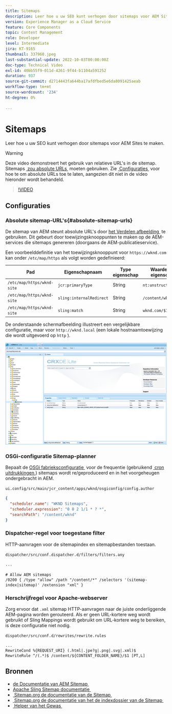 ```yaml
---
title: Sitemaps
description: Leer hoe u uw SEO kunt verhogen door sitemaps voor AEM Sites te maken.
version: Experience Manager as a Cloud Service
feature: Core Components
topic: Content Management
role: Developer
level: Intermediate
jira: KT-9165
thumbnail: 337960.jpeg
last-substantial-update: 2022-10-03T00:00:00Z
doc-type: Technical Video
exl-id: 40bb55f9-011d-4261-9f44-b1104a591252
duration: 937
source-git-commit: d2714443fa644ba17afdfbed5e6da8091425aeab
workflow-type: tm+mt
source-wordcount: '234'
ht-degree: 0%

---
```


# Sitemaps

Leer hoe u uw SEO kunt verhogen door sitemaps voor AEM Sites te maken.

>[!WARNING]
>
>Deze video demonstreert het gebruik van relatieve URL&#39;s in de sitemap. Sitemaps [&#x200B; zou absolute URLs &#x200B;](https://sitemaps.org/protocol.html) moeten gebruiken. Zie [&#x200B; Configuraties &#x200B;](#absolute-sitemap-urls) voor hoe te om absolute URLs toe te laten, aangezien dit niet in de video hieronder wordt behandeld.

>[!VIDEO](https://video.tv.adobe.com/v/337960?quality=12&learn=on)

## Configuraties

### Absolute sitemap-URL&#39;s{#absolute-sitemap-urls}

De sitemap van AEM steunt absolute URL&#39;s door [&#x200B; het Verdelen afbeelding &#x200B;](https://sling.apache.org/documentation/the-sling-engine/mappings-for-resource-resolution.html) te gebruiken. Dit gebeurt door toewijzingsknooppunten te maken op de AEM-services die sitemaps genereren (doorgaans de AEM-publicatieservice).

Een voorbeelddefinitie van het toewijzingsknooppunt voor `https://wknd.com` kan onder `/etc/map/https` als volgt worden gedefinieerd:

| Pad | Eigenschapnaam | Type eigenschap | Waarde van eigenschap |
|------|----------|---------------|-------|
| `/etc/map/https/wknd-site` | `jcr:primaryType` | String | `nt:unstructured` |
| `/etc/map/https/wknd-site` | `sling:internalRedirect` | String | `/content/wknd/(.*)` |
| `/etc/map/https/wknd-site` | `sling:match` | String | `wknd.com/$1` |

De onderstaande schermafbeelding illustreert een vergelijkbare configuratie, maar voor `http://wknd.local` (een lokale hostnaamtoewijzing die wordt uitgevoerd op `http` ).

![&#x200B; Sitemap absolute configuratie URLs &#x200B;](../assets/sitemaps/sitemaps-absolute-urls.jpg)


### OSGi-configuratie Sitemap-planner

Bepaalt de [&#x200B; OSGi fabrieksconfiguratie &#x200B;](http://localhost:4502/system/console/configMgr/org.apache.sling.sitemap.impl.SitemapScheduler) voor de frequentie (gebruikend [&#x200B; cron uitdrukkingen &#x200B;](https://cron.help/)) sitemaps wordt re/geproduceerd en in het voorgeheugen ondergebracht in AEM.

`ui.config/src/main/jcr_content/apps/wknd/osgiconfig/config.author`

```json
{
  "scheduler.name": "WKND Sitemaps",
  "scheduler.expression": "0 0 2 1/1 * ? *",
  "searchPath": "/content/wknd"
}
```

### Dispatcher-regel voor toegestane filter

HTTP-aanvragen voor de sitemapindex en sitemapbestanden toestaan.

`dispatcher/src/conf.dispatcher.d/filters/filters.any`

```
...

# Allow AEM sitemaps
/0200 { /type "allow" /path "/content/*" /selectors '(sitemap-index|sitemap)' /extension "xml" }
```

### Herschrijfregel voor Apache-webserver

Zorg ervoor dat `.xml` sitemap HTTP-aanvragen naar de juiste onderliggende AEM-pagina worden gerouteerd. Als er geen URL-kortere weg wordt gebruikt of Sling Mappings wordt gebruikt om URL-kortere weg te bereiken, is deze configuratie niet nodig.

`dispatcher/src/conf.d/rewrites/rewrite.rules`

```
...
RewriteCond %{REQUEST_URI} (.html|.jpe?g|.png|.svg|.xml)$
RewriteRule ^/(.*)$ /content/${CONTENT_FOLDER_NAME}/$1 [PT,L]
```

## Bronnen

+ [&#x200B; de Documentatie van AEM Sitemap &#x200B;](https://experienceleague.adobe.com/docs/experience-manager-cloud-service/content/overview/seo-and-url-management.html?lang=en)
+ [&#x200B; Apache Sling Sitemap documentatie &#x200B;](https://github.com/apache/sling-org-apache-sling-sitemap#readme)
+ [&#x200B; Sitemap.org de documentatie van de Sitemap &#x200B;](https://www.sitemaps.org/protocol.html)
+ [&#x200B; Sitemap.org de documentatie van het de indexdossier van de Sitemap &#x200B;](https://www.sitemaps.org/protocol.html#index)
+ [&#x200B; Helper van het Gewas &#x200B;](https://cron.help/)
